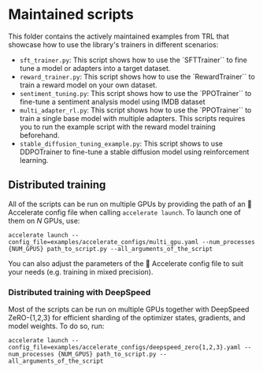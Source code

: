 # Maintained scripts

This folder contains the actively maintained examples from TRL that showcase how to use the library's trainers in different scenarios:

- `sft_trainer.py`: This script shows how to use the `SFTTrainer`` to fine tune a model or adapters into a target dataset.
- `reward_trainer.py`: This script shows how to use the `RewardTrainer`` to train a reward model on your own dataset.
- `sentiment_tuning.py`: This script shows how to use the `PPOTrainer`` to fine-tune a sentiment analysis model using IMDB dataset
- `multi_adapter_rl.py`: This script shows how to use the `PPOTrainer`` to train a single base model with multiple adapters. This scripts requires you to run the example script with the reward model training beforehand.
- `stable_diffusion_tuning_example.py`: This script shows to use DDPOTrainer to fine-tune a stable diffusion model using reinforcement learning.

## Distributed training

All of the scripts can be run on multiple GPUs by providing the path of an 🤗 Accelerate config file when calling `accelerate launch`. To launch one of them on $N$ GPUs, use:

```shell
accelerate launch --config_file=examples/accelerate_configs/multi_gpu.yaml --num_processes {NUM_GPUS} path_to_script.py --all_arguments_of_the_script
```

You can also adjust the parameters of the 🤗 Accelerate config file to suit your needs (e.g. training in mixed precision).

### Distributed training with DeepSpeed

Most of the scripts can be run on multiple GPUs together with DeepSpeed ZeRO-{1,2,3} for efficient sharding of the optimizer states, gradients, and model weights. To do so, run:

```shell
accelerate launch --config_file=examples/accelerate_configs/deepspeed_zero{1,2,3}.yaml --num_processes {NUM_GPUS} path_to_script.py --all_arguments_of_the_script
```